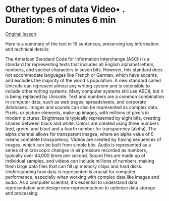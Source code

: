 # Other types of data Video• . Duration: 6 minutes 6 min

[Original lesson](https://www.coursera.org/learn/uol-how-computers-work/lecture/OCKBS/other-types-of-data)

Here is a summary of the text in 15 sentences, preserving key information and technical details:

The American Standard Code for Information Interchange (ASCII) is a standard for representing texts that includes all English alphabet letters, numbers, and special characters in seven bits. However, this standard does not accommodate languages like French or German, which have accents, and excludes the majority of the world's population. A new standard called Unicode can represent almost any writing system and is extensible to include other writing systems. Many computer systems still use ASCII, but it is being replaced by Unicode. Text and numbers are a common combination in computer data, such as web pages, spreadsheets, and corporate databases. Images and sounds can also be represented as complex data. Pixels, or picture elements, make up images, with millions of pixels in modern pictures. Brightness is typically represented by eight bits, creating shades between black and white. Colors are created using three numbers (red, green, and blue) and a fourth number for transparency (alpha). The alpha channel allows for transparent images, where an alpha value of 0 means complete transparency. Videos are created by having sequences of images, which can be built from simple bits. Audio is represented as a series of microscopic changes in air pressure recorded as numbers, typically over 44,000 times per second. Sound files are made up of individual samples, and videos can include millions of numbers, making them large data files that can fill up memory chips and hard disks. Understanding how data is represented is crucial for computer performance, especially when working with complex data like images and audio. As a computer scientist, it's essential to understand data representation and design new representations to optimize data storage and processing.

